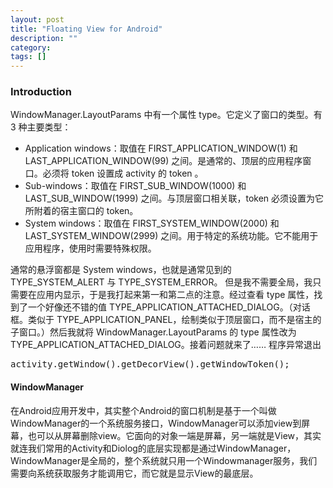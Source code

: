 ```yaml
---
layout: post
title: "Floating View for Android"
description: ""
category: 
tags: []
---
```


### Introduction

WindowManager.LayoutParams 中有一个属性 type。它定义了窗口的类型。有 3 种主要类型：

- Application windows：取值在 FIRST_APPLICATION_WINDOW(1) 和 LAST_APPLICATION_WINDOW(99) 之间。是通常的、顶层的应用程序窗口。必须将 token 设置成 activity 的 token 。
- Sub-windows：取值在 FIRST_SUB_WINDOW(1000) 和 LAST_SUB_WINDOW(1999) 之间。与顶层窗口相关联，token 必须设置为它所附着的宿主窗口的 token。
- System windows：取值在 FIRST_SYSTEM_WINDOW(2000) 和 LAST_SYSTEM_WINDOW(2999) 之间。用于特定的系统功能。它不能用于应用程序，使用时需要特殊权限。

通常的悬浮窗都是 System windows，也就是通常见到的 TYPE_SYSTEM_ALERT 与 TYPE_SYSTEM_ERROR。
但是我不需要全局，我只需要在应用内显示，于是我打起来第一和第二点的注意。经过查看 type 属性，找到了一个好像还不错的值 TYPE_APPLICATION_ATTACHED_DIALOG。（对话框。类似于 TYPE_APPLICATION_PANEL，绘制类似于顶层窗口，而不是宿主的子窗口。）然后我就将 WindowManager.LayoutParams 的 type 属性改为 TYPE_APPLICATION_ATTACHED_DIALOG。接着问题就来了……
程序异常退出

<pre>
activity.getWindow().getDecorView().getWindowToken();
</pre>

#### WindowManager

在Android应用开发中，其实整个Android的窗口机制是基于一个叫做WindowManager的一个系统服务接口，WindowManager可以添加view到屏幕，也可以从屏幕删除view。它面向的对象一端是屏幕，另一端就是View，其实就连我们常用的Activity和Diolog的底层实现都是通过WindowManager， WindowManager是全局的，整个系统就只用一个Windowmanager服务，我们需要向系统获取服务才能调用它，而它就是显示View的最底层。
